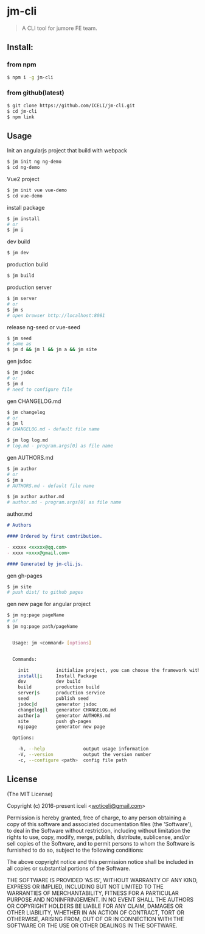 # jm-cli
> A CLI tool for jumore FE team.
  
## Install:

### from npm
```bash
$ npm i -g jm-cli
```

### from github(latest)

```bash
$ git clone https://github.com/ICELI/jm-cli.git
$ cd jm-cli
$ npm link
```

## Usage
Init an angularjs project that build with webpack

```bash
$ jm init ng ng-demo 
$ cd ng-demo
```
Vue2 project
```bash
$ jm init vue vue-demo
$ cd vue-demo
```
install package
	
```bash
$ jm install 
# or
$ jm i
```

dev build

```bash
$ jm dev
```

production build

```bash
$ jm build
```
production server

```bash
$ jm server
# or
$ jm s
# open browser http://localhost:8081
```

release ng-seed or vue-seed

```bash
$ jm seed
# same as
$ jm d && jm l && jm a && jm site
```

gen jsdoc
```bash
$ jm jsdoc
# or
$ jm d
# need to configure file
```

gen CHANGELOG.md
```bash
$ jm changelog 
# or
$ jm l
# CHANGELOG.md - default file name

$ jm log log.md 
# log.md - program.args[0] as file name
```

gen AUTHORS.md
```bash
$ jm author 
# or
$ jm a
# AUTHORS.md - default file name

$ jm author author.md 
# author.md - program.args[0] as file name
```
author.md
```markdown
# Authors

#### Ordered by first contribution.

- xxxxx <xxxxx@qq.com>
- xxxx <xxxx@gmail.com>

#### Generated by jm-cli.js.

```

gen gh-pages
```bash
$ jm site
# push dist/ to github pages
```

gen new page for angular project
```bash
$ jm ng:page pageName
# or
$ jm ng:page path/pageName
```


```bash

  Usage: jm <command> [options]


  Commands:

    init          initialize project, you can choose the framework with AngularJS or Vue2
    install|i     Install Package
    dev           dev build
    build         production build
    server|s      production service
    seed          publish seed
    jsdoc|d       generator jsdoc
    changelog|l   generator CHANGELOG.md
    author|a      generator AUTHORS.md
    site          push gh-pages
    ng:page       generator new page

  Options:

    -h, --help              output usage information
    -V, --version           output the version number
    -c, --configure <path>  config file path

```


## License 

(The MIT License)

Copyright (c) 2016-present iceli &lt;woticeli@gmail.com&gt;

Permission is hereby granted, free of charge, to any person obtaining
a copy of this software and associated documentation files (the
'Software'), to deal in the Software without restriction, including
without limitation the rights to use, copy, modify, merge, publish,
distribute, sublicense, and/or sell copies of the Software, and to
permit persons to whom the Software is furnished to do so, subject to
the following conditions:

The above copyright notice and this permission notice shall be
included in all copies or substantial portions of the Software.

THE SOFTWARE IS PROVIDED 'AS IS', WITHOUT WARRANTY OF ANY KIND,
EXPRESS OR IMPLIED, INCLUDING BUT NOT LIMITED TO THE WARRANTIES OF
MERCHANTABILITY, FITNESS FOR A PARTICULAR PURPOSE AND NONINFRINGEMENT.
IN NO EVENT SHALL THE AUTHORS OR COPYRIGHT HOLDERS BE LIABLE FOR ANY
CLAIM, DAMAGES OR OTHER LIABILITY, WHETHER IN AN ACTION OF CONTRACT,
TORT OR OTHERWISE, ARISING FROM, OUT OF OR IN CONNECTION WITH THE
SOFTWARE OR THE USE OR OTHER DEALINGS IN THE SOFTWARE.
